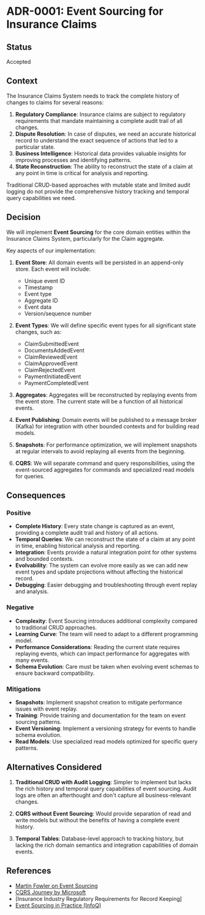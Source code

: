 # ADR-0001: Event Sourcing for Insurance Claims

## Status

Accepted

## Context

The Insurance Claims System needs to track the complete history of changes to claims for several reasons:

1. **Regulatory Compliance**: Insurance claims are subject to regulatory requirements that mandate maintaining a complete audit trail of all changes.
2. **Dispute Resolution**: In case of disputes, we need an accurate historical record to understand the exact sequence of actions that led to a particular state.
3. **Business Intelligence**: Historical data provides valuable insights for improving processes and identifying patterns.
4. **State Reconstruction**: The ability to reconstruct the state of a claim at any point in time is critical for analysis and reporting.

Traditional CRUD-based approaches with mutable state and limited audit logging do not provide the comprehensive history tracking and temporal query capabilities we need.

## Decision

We will implement **Event Sourcing** for the core domain entities within the Insurance Claims System, particularly for the Claim aggregate.

Key aspects of our implementation:

1. **Event Store**: All domain events will be persisted in an append-only store. Each event will include:
   - Unique event ID
   - Timestamp
   - Event type
   - Aggregate ID
   - Event data
   - Version/sequence number

2. **Event Types**: We will define specific event types for all significant state changes, such as:
   - ClaimSubmittedEvent
   - DocumentsAddedEvent
   - ClaimReviewedEvent
   - ClaimApprovedEvent
   - ClaimRejectedEvent
   - PaymentInitiatedEvent
   - PaymentCompletedEvent

3. **Aggregates**: Aggregates will be reconstructed by replaying events from the event store. The current state will be a function of all historical events.

4. **Event Publishing**: Domain events will be published to a message broker (Kafka) for integration with other bounded contexts and for building read models.

5. **Snapshots**: For performance optimization, we will implement snapshots at regular intervals to avoid replaying all events from the beginning.

6. **CQRS**: We will separate command and query responsibilities, using the event-sourced aggregates for commands and specialized read models for queries.

## Consequences

### Positive

- **Complete History**: Every state change is captured as an event, providing a complete audit trail and history of all actions.
- **Temporal Queries**: We can reconstruct the state of a claim at any point in time, enabling historical analysis and reporting.
- **Integration**: Events provide a natural integration point for other systems and bounded contexts.
- **Evolvability**: The system can evolve more easily as we can add new event types and update projections without affecting the historical record.
- **Debugging**: Easier debugging and troubleshooting through event replay and analysis.

### Negative

- **Complexity**: Event Sourcing introduces additional complexity compared to traditional CRUD approaches.
- **Learning Curve**: The team will need to adapt to a different programming model.
- **Performance Considerations**: Reading the current state requires replaying events, which can impact performance for aggregates with many events.
- **Schema Evolution**: Care must be taken when evolving event schemas to ensure backward compatibility.

### Mitigations

- **Snapshots**: Implement snapshot creation to mitigate performance issues with event replay.
- **Training**: Provide training and documentation for the team on event sourcing patterns.
- **Event Versioning**: Implement a versioning strategy for events to handle schema evolution.
- **Read Models**: Use specialized read models optimized for specific query patterns.

## Alternatives Considered

1. **Traditional CRUD with Audit Logging**: Simpler to implement but lacks the rich history and temporal query capabilities of event sourcing. Audit logs are often an afterthought and don't capture all business-relevant changes.

2. **CQRS without Event Sourcing**: Would provide separation of read and write models but without the benefits of having a complete event history.

3. **Temporal Tables**: Database-level approach to tracking history, but lacking the rich domain semantics and integration capabilities of domain events.

## References

- [Martin Fowler on Event Sourcing](https://martinfowler.com/eaaDev/EventSourcing.html)
- [CQRS Journey by Microsoft](https://docs.microsoft.com/en-us/previous-versions/msp-n-p/jj554200(v=pandp.10))
- [Insurance Industry Regulatory Requirements for Record Keeping]
- [Event Sourcing in Practice (InfoQ)](https://www.infoq.com/articles/event-sourcing-in-practice/)
